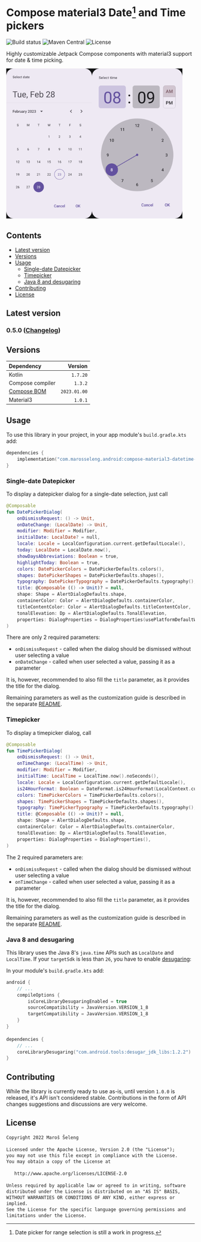 # Compose material3 Date[^1] and Time pickers

![Build status](https://github.com/marosseleng/compose-material3-datetime-pickers/actions/workflows/gradle.yml/badge.svg)
![Maven Central](https://img.shields.io/maven-central/v/com.marosseleng.android/compose-material3-datetime-pickers)
![License](https://img.shields.io/github/license/marosseleng/compose-material3-datetime-pickers)

Highly customizable Jetpack Compose components with material3 support for date & time picking.

<img src="docs/datepicker/resources/date-picker-dialog.png" height="400px"/><img src="docs/timepicker/resources/time-picker-dialog.png" height="400px"/>

## Contents
* [Latest version](#latest-version)
* [Versions](#versions)
* [Usage](#usage)
  * [Single-date Datepicker](#single-date-datepicker)
  * [Timepicker](#timepicker)
  * [Java 8 and desugaring](#java-8-and-desugaring)
* [Contributing](#contributing)
* [License](#license)

## Latest version

### 0.5.0 ([Changelog](https://github.com/marosseleng/compose-material3-datetime-pickers/compare/v0.4.0...v0.5.0))

## Versions
| Dependency                                                                                              |      Version |
|:--------------------------------------------------------------------------------------------------------|-------------:|
| Kotlin                                                                                                  |     `1.7.20` |
| Compose compiler                                                                                        |      `1.3.2` |
| [Compose BOM](https://maven.google.com/web/index.html?q=compose-bom#androidx.compose:compose-bom)       | `2023.01.00` |
| Material3                                                                                               |      `1.0.1` |

## Usage
To use this library in your project, in your app module's `build.gradle.kts` add:

```kotlin
dependencies {
    implementation("com.marosseleng.android:compose-material3-datetime-pickers:<LATEST_VERSION>")
}
```

### Single-date Datepicker
To display a datepicker dialog for a single-date selection, just call
```kotlin
@Composable
fun DatePickerDialog(
    onDismissRequest: () -> Unit,
    onDateChange: (LocalDate) -> Unit,
    modifier: Modifier = Modifier,
    initialDate: LocalDate? = null,
    locale: Locale = LocalConfiguration.current.getDefaultLocale(),
    today: LocalDate = LocalDate.now(),
    showDaysAbbreviations: Boolean = true,
    highlightToday: Boolean = true,
    colors: DatePickerColors = DatePickerDefaults.colors(),
    shapes: DatePickerShapes = DatePickerDefaults.shapes(),
    typography: DatePickerTypography = DatePickerDefaults.typography(),
    title: @Composable (() -> Unit)? = null,
    shape: Shape = AlertDialogDefaults.shape,
    containerColor: Color = AlertDialogDefaults.containerColor,
    titleContentColor: Color = AlertDialogDefaults.titleContentColor,
    tonalElevation: Dp = AlertDialogDefaults.TonalElevation,
    properties: DialogProperties = DialogProperties(usePlatformDefaultWidth = false),
)
```
There are only 2 required parameters:
* `onDismissRequest` - called when the dialog should be dismissed without user selecting a value
* `onDateChange` - called when user selected a value, passing it as a parameter

It is, however, recommended to also fill the `title` parameter, as it provides the title for the dialog.

Remaining parameters as well as the customization guide is described in the separate [README](docs/datepicker/README.md).

### Timepicker
To display a timepicker dialog, call
```kotlin
@Composable
fun TimePickerDialog(
    onDismissRequest: () -> Unit,
    onTimeChange: (LocalTime) -> Unit,
    modifier: Modifier = Modifier,
    initialTime: LocalTime = LocalTime.now().noSeconds(),
    locale: Locale = LocalConfiguration.current.getDefaultLocale(),
    is24HourFormat: Boolean = DateFormat.is24HourFormat(LocalContext.current),
    colors: TimePickerColors = TimePickerDefaults.colors(),
    shapes: TimePickerShapes = TimePickerDefaults.shapes(),
    typography: TimePickerTypography = TimePickerDefaults.typography(),
    title: @Composable (() -> Unit)? = null,
    shape: Shape = AlertDialogDefaults.shape,
    containerColor: Color = AlertDialogDefaults.containerColor,
    tonalElevation: Dp = AlertDialogDefaults.TonalElevation,
    properties: DialogProperties = DialogProperties(),
)
```
The 2 required parameters are:
* `onDismissRequest` - called when the dialog should be dismissed without user selecting a value
* `onTimeChange` - called when user selected a value, passing it as a parameter

It is, however, recommended to also fill the `title` parameter, as it provides the title for the dialog.

Remaining parameters as well as the customization guide is described in the separate [README](docs/timepicker/README.md).

### Java 8 and desugaring
This library uses the Java 8's `java.time` APIs such as `LocalDate` and `LocalTime`. If your `targetSdk` is less than `26`, you have to enable [desugaring](https://developer.android.com/studio/write/java8-support#library-desugaring):

In your module's `build.gradle.kts` add:
```kotlin
android {
    // ...
    compileOptions {
        isCoreLibraryDesugaringEnabled = true
        sourceCompatibility = JavaVersion.VERSION_1_8
        targetCompatibility = JavaVersion.VERSION_1_8
    }
}

dependencies {
    // ...
    coreLibraryDesugaring("com.android.tools:desugar_jdk_libs:1.2.2")
}
```

## Contributing
While the library is currently ready to use as-is, until version `1.0.0` is released, it's API isn't considered stable. Contributions in the form of API changes suggestions and discussions are very welcome. 

## License
```
Copyright 2022 Maroš Šeleng

Licensed under the Apache License, Version 2.0 (the "License");
you may not use this file except in compliance with the License.
You may obtain a copy of the License at

   http://www.apache.org/licenses/LICENSE-2.0

Unless required by applicable law or agreed to in writing, software
distributed under the License is distributed on an "AS IS" BASIS,
WITHOUT WARRANTIES OR CONDITIONS OF ANY KIND, either express or implied.
See the License for the specific language governing permissions and
limitations under the License.
```


[^1]: Date picker for range selection is still a work in progress.